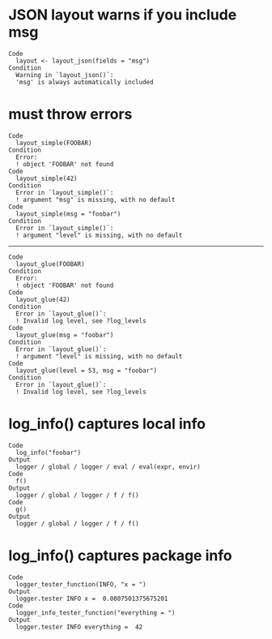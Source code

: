 # JSON layout warns if you include msg

    Code
      layout <- layout_json(fields = "msg")
    Condition
      Warning in `layout_json()`:
      'msg' is always automatically included

# must throw errors

    Code
      layout_simple(FOOBAR)
    Condition
      Error:
      ! object 'FOOBAR' not found
    Code
      layout_simple(42)
    Condition
      Error in `layout_simple()`:
      ! argument "msg" is missing, with no default
    Code
      layout_simple(msg = "foobar")
    Condition
      Error in `layout_simple()`:
      ! argument "level" is missing, with no default

---

    Code
      layout_glue(FOOBAR)
    Condition
      Error:
      ! object 'FOOBAR' not found
    Code
      layout_glue(42)
    Condition
      Error in `layout_glue()`:
      ! Invalid log level, see ?log_levels
    Code
      layout_glue(msg = "foobar")
    Condition
      Error in `layout_glue()`:
      ! argument "level" is missing, with no default
    Code
      layout_glue(level = 53, msg = "foobar")
    Condition
      Error in `layout_glue()`:
      ! Invalid log level, see ?log_levels

# log_info() captures local info

    Code
      log_info("foobar")
    Output
      logger / global / logger / eval / eval(expr, envir)
    Code
      f()
    Output
      logger / global / logger / f / f()
    Code
      g()
    Output
      logger / global / logger / f / f()

# log_info() captures package info

    Code
      logger_tester_function(INFO, "x = ")
    Output
      logger.tester INFO x =  0.0807501375675201
    Code
      logger_info_tester_function("everything = ")
    Output
      logger.tester INFO everything =  42

